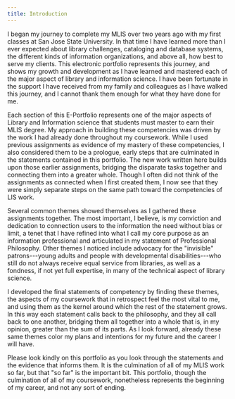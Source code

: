 ```yaml
---
title: Introduction
---
```


I began my journey to complete my MLIS over two years ago with my first classes at San Jose State University.
In that time I have learned more than I ever expected about library challenges, cataloging and database systems, the different kinds of information organizations, and above all, how best to serve my clients.
This electronic portfolio represents this journey, and shows my growth and development as I have learned and mastered each of the major aspect of library and information science.
I have been fortunate in the support I have received from my family and colleagues as I have walked this journey, and I cannot thank them enough for what they have done for me.

Each section of this E-Portfolio represents one of the major aspects of Library and Information science that students must master to earn their MLIS degree.
My approach in building these competencies was driven by the work I had already done throughout my coursework.
While I used previous assignments as evidence of my mastery of these competencies, I also considered them to be a prologue, early steps that are culminated in the statements contained in this portfolio.
The new work written here builds upon those earlier assignments, bridging the disparate tasks together and connecting them into a greater whole.
Though I often did not think of the assignments as connected when I first created them, I now see that they were simply separate steps on the same path toward the competencies of LIS work.

Several common themes showed themselves as I gathered these assignments together.
The most important, I believe, is my conviction and dedication to connection users to the information the need without bias or limit, a tenet that I have refined into what I call my core purpose as an information professional and articulated in my statement of Professional Philosophy.
Other themes I noticed include advocacy for the "invisible" patrons---young adults and people with developmental disabilities---who still do not always receive equal service from libraries, as well as a fondness, if not yet full expertise, in many of the technical aspect of library science.

I developed the final statements of competency by finding these themes, the aspects of my coursework that in retrospect feel the most vital to me, and using them as the kernel around which the rest of the statement grows.
In this way each statement calls back to the philosophy, and they all call back to one another, bridging them all together into a whole that is, in my opinion, greater than the sum of its parts.
As I look forward, already these same themes color my plans and intentions for my future and the career I will have.

Please look kindly on this portfolio as you look through the statements and the evidence that informs them.
It is the culmination of all of my MLIS work so far, but that "so far" is the important bit.
This portfolio, though the culmination of all of my coursework, nonetheless represents the beginning of my career, and not any sort of ending.

